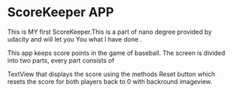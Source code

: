 # ScoreKeeper APP
This is  MY first ScoreKeeper.This is a part of nano degree provided by udacity and will let you  You what I have done .

This app keeps score points in the game of baseball. The screen is divided into two parts, every part consists of

TextView that displays the score using the methods 
Reset button which resets the score for both players back to 0
with backround imageview.  




